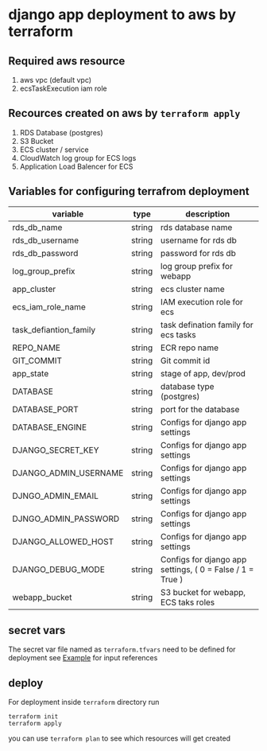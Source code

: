 
# django app deployment to aws by terraform

## Required aws resource

1. aws vpc (default vpc)
2. ecsTaskExecution iam role

## Recources created on aws by `terraform apply`

1. RDS Database (postgres)
2. S3 Bucket
3. ECS cluster / service
4. CloudWatch log group for ECS logs
5. Application Load Balencer for ECS

## Variables for configuring terrafrom deployment

| variable | type | description |
|----------|-----|---------------------|
| rds_db_name   | string | rds database name
| rds_db_username   | string | username for rds db
| rds_db_password   | string | password for rds db
| log_group_prefix   | string | log group prefix for webapp
| app_cluster  | string | ecs cluster name
| ecs_iam_role_name   | string | IAM execution role for ecs
| task_defiantion_family  | string | task defination family for ecs tasks
| REPO_NAME   | string | ECR repo name
| GIT_COMMIT   | string | Git commit id
| app_state  | string | stage of app, dev/prod
| DATABASE  | string | database type (postgres)
| DATABASE_PORT  | string | port for the database
| DATABASE_ENGINE  | string | Configs for django app settings
| DJANGO_SECRET_KEY   | string | Configs for django app settings
| DJANGO_ADMIN_USERNAME   | string | Configs for django app settings
| DJNGO_ADMIN_EMAIL   | string | Configs for django app settings
| DJNGO_ADMIN_PASSWORD   | string | Configs for django app settings
| DJANGO_ALLOWED_HOST   | string | Configs for django app settings
| DJANGO_DEBUG_MODE   | string | Configs for django app settings, ( 0 = False / 1 = True )
| webapp_bucket   | string | S3 bucket for  webapp, ECS taks roles


## secret vars

The secret var file named as `terraform.tfvars` need to be defined for deployment see [Example](https://github.com/Rishang/blogPost/blob/master/deploy/terraform/tfvars.example) for input references


## deploy

For deployment inside `terraform` directory run

    terraform init
    terraform apply

you can use `terraform plan` to see which resources will get created
